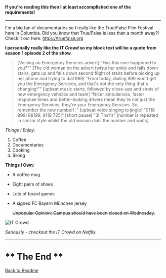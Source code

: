 #### If you're reading this then I at least accomplished one of the requirements!

___
I'm a big fan of documentaries so I really like the True/False Film Festival here in Columbia. Did you know that True/False is less than a month away?! Check it out here: https://truefalse.org

**I personally really like the _IT Crowd_ so my block text will be a quote from season 1 episode 2 of the show.**

>[Voicing an Emergency Services advert] "Has this ever happened to you?"" [The old woman on the advert twists her ankle and falls down stairs, gets up and falls down second flight of stairs before picking up her phone and trying to dial 999] "From today, dialing 999 won't get you the Emergency Services, and that's not the only thing that's changing!"" [upbeat music starts, followed by close-ups and shots of new emergency vehicles and team] "Nicer ambulances, faster response times and better-looking drivers mean they're not just the Emergency Services, they're your Emergency Services. So, remember the new number! :" [upbeat voice singing to jingle] "0118 999! 88199, 9119 725!" [short pause] "3! That's" [number is repeated in similar style whilst the old woman dials the number and waits]

_Things I Enjoy:_
1. Coffee
2. Documentaries
3. Cooking
4. Biking


**Things I Own:**
* A coffee mug
* Eight pairs of shoes
* Lots of board games
* A signed FC Bayern München jersey


  ~~Unpopular Opinion: Campus should have been closed on Wednesday.~~


![IT Crowd](https://media.giphy.com/media/FspLvJQlQACXu/giphy.gif)

_Seriously - checkout the IT Crowd on Netflix._

___

<h1>** The End **</h1>

[Back to Readme](README.md)
